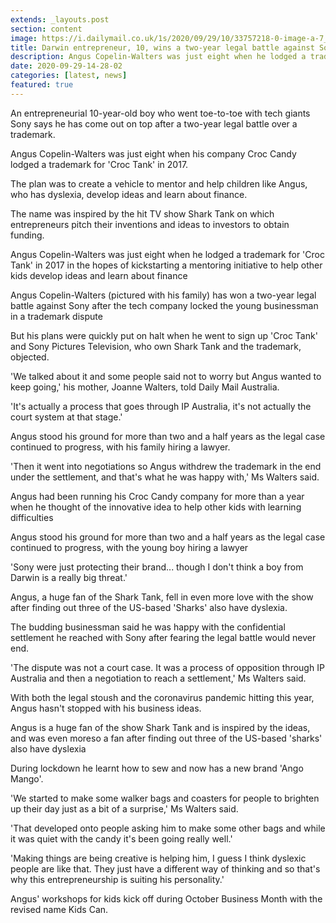 ```yaml
---
extends: _layouts.post
section: content
image: https://i.dailymail.co.uk/1s/2020/09/29/10/33757218-0-image-a-7_1601372060435.jpg 
title: Darwin entrepreneur, 10, wins a two-year legal battle against Sony over Shark Tank trademark 
description: Angus Copelin-Walters was just eight when he lodged a trademark for Croc Tank 2017 in the hopes of kickstarting a mentoring initiative to help other kids develop ideas and learn about finance. 
date: 2020-09-29-14-28-02 
categories: [latest, news] 
featured: true 
--- 
```

An entrepreneurial 10-year-old boy who went toe-to-toe with tech giants Sony says he has come out on top after a two-year legal battle over a trademark. 

Angus Copelin-Walters was just eight when his company Croc Candy lodged a trademark for 'Croc Tank' in 2017.

The plan was to create a vehicle to mentor and help children like Angus, who has dyslexia, develop ideas and learn about finance.

The name was inspired by the hit TV show Shark Tank on which entrepreneurs pitch their inventions and ideas to investors to obtain funding.

Angus Copelin-Walters was just eight when he lodged a trademark for 'Croc Tank' in 2017 in the hopes of kickstarting a mentoring initiative to help other kids develop ideas and learn about finance

Angus Copelin-Walters (pictured with his family) has won a two-year legal battle against Sony after the tech company locked the young businessman in a trademark dispute

But his plans were quickly put on halt when he went to sign up 'Croc Tank' and Sony Pictures Television, who own Shark Tank and the trademark, objected.

'We talked about it and some people said not to worry but Angus wanted to keep going,' his mother, Joanne Walters, told Daily Mail Australia.

'It's actually a process that goes through IP Australia, it's not actually the court system at that stage.'

Angus stood his ground for more than two and a half years as the legal case continued to progress, with his family hiring a lawyer.

'Then it went into negotiations so Angus withdrew the trademark in the end under the settlement, and that's what he was happy with,' Ms Walters said.

Angus had been running his Croc Candy company for more than a year when he thought of the innovative idea to help other kids with learning difficulties

Angus stood his ground for more than two and a half years as the legal case continued to progress, with the young boy hiring a lawyer

'Sony were just protecting their brand... though I don't think a boy from Darwin is a really big threat.'

Angus, a huge fan of the Shark Tank, fell in even more love with the show after finding out three of the US-based 'Sharks' also have dyslexia.

The budding businessman said he was happy with the confidential settlement he reached with Sony after fearing the legal battle would never end.

'The dispute was not a court case. It was a process of opposition through IP Australia and then a negotiation to reach a settlement,' Ms Walters said.

With both the legal stoush and the coronavirus pandemic hitting this year, Angus hasn't stopped with his business ideas.

Angus is a huge fan of the show Shark Tank and is inspired by the ideas, and was even moreso a fan after finding out three of the US-based 'sharks' also have dyslexia

During lockdown he learnt how to sew and now has a new brand 'Ango Mango'.

'We started to make some walker bags and coasters for people to brighten up their day just as a bit of a surprise,' Ms Walters said.

'That developed onto people asking him to make some other bags and while it was quiet with the candy it's been going really well.'

'Making things are being creative is helping him, I guess I think dyslexic people are like that. They just have a different way of thinking and so that's why this entrepreneurship is suiting his personality.'

Angus' workshops for kids kick off during October Business Month with the revised name Kids Can.

